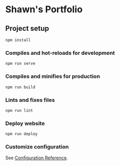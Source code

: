 # Shawn's Portfolio

## Project setup
```
npm install
```

### Compiles and hot-reloads for development
```
npm run serve
```

### Compiles and minifies for production
```
npm run build
```

### Lints and fixes files
```
npm run lint
```

### Deploy website
```
npm run deploy
```

### Customize configuration
See [Configuration Reference](https://cli.vuejs.org/config/).
